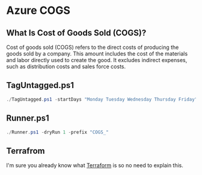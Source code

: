 # Azure COGS

## What Is Cost of Goods Sold (COGS)?
Cost of goods sold (COGS) refers to the direct costs of producing the goods sold by a company. This amount includes the cost of the materials and labor directly used to create the good. It excludes indirect expenses, such as distribution costs and sales force costs.

## TagUntagged.ps1

```powershell
./TagUntagged.ps1 -startDays "Monday Tuesday Wednesday Thursday Friday" -stopDays "Monday Tuesday Wednesday Thursday Friday" -startTime "08:45" -stopTime "18:30" -dryRun 1 -prefix "COGS_"
```

## Runner.ps1

```powershell
./Runner.ps1 -dryRun 1 -prefix "COGS_"
```

## Terrafrom
I'm sure you already know what [Terraform](https://terraform.io) is so no need to explain this.